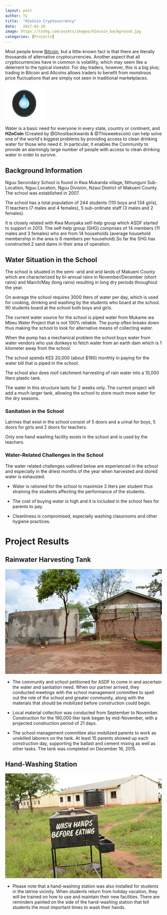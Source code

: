 ```yaml
---
layout: post
author: Ty
title:  "H2oCoin Cryptocurrency"
date:   2017-02-20
image: https://tsohg.com/assets/images/h2ocoin_background.jpg
categories: [Projects]
---
```


Most people know [Bitcoin](https://en.wikipedia.org/wiki/Bitcoin), but a little-known fact is that there are literally thousands of alternative cryptocurrencies. Another aspect that all cryptocurrencies have in common is volatility, which may seem like a deterrent to the typical investor. For day traders, however, this is a big plus; trading in Bitcoin and Altcoins allows traders to benefit from monstrous price fluctuations that are simply not seen in traditional marketplaces. 

<img src="/assets/images/h2o_logo.png" width="25%" height="25%">

Water is a basic need for everyone in every state, country or continent, and **H2oCoin** (Created by @Ghostbackwards & @Thisweekscoin) can help solve one of the world's biggest problems by providing access to clean drinking water for those who need it. In particular, it enables the Community to provide an alarmingly large number of people with access to clean drinking water in order to survive. 


## Background Information

Nguu Secondary School is found in Kwa Mukanda village, Nthunguni Sub-Location, Nguu Location, Nguu Division, Nzaui District of Makueni County. The school was established in 2007.

The school has a total population of 244 students (110 boys and 134 girls), 11 teachers (7 males and 4 females), 5 sub-ordinate staff (3 males and 2 females).

It is closely related with Kwa Munyaka self-help group which ASDF started to support in 2013. The self-help group (SHG) comprises of 14 members (11 males and 3 females) who are from 14 households (average household membership in the area is 6 members per household).So far the SHG has constructed 2 sand dams in their area of operation.

## Water Situation in the School

The school is situated in the semi -arid and arid lands of Makueni County which are characterized by bi-annual rains in November/December (short rains) and March/May (long rains) resulting in long dry periods throughout the year.

On average the school requires 3000 liters of water per day, which is used for cooking, drinking and washing by the students who board at the school. 90 students board at the school both boys and girls.

The current water source for the school is piped water from Mukame wa Mbeu Water Project that is not 100% reliable. The pump often breaks down thus making the school to look for alternative means of collecting water.

When the pump has a mechanical problem the school buys water from water vendors who use donkeys to fetch water from an earth dam which is 1 kilometer away from the school.

The school spends KES 20,000 (about $190) monthly in paying for the water bill that is piped in the school.

The school also does roof catchment harvesting of rain water into a 10,000 liters plastic tank.

The water in this structure lasts for 2 weeks only. The current project will add a much larger tank, allowing the school to store much more water for the dry seasons.

### Sanitation in the School

Latrines that exist in the school consist of 5 doors and a urinal for boys, 5 doors for girls and 2 doors for teachers.

Only one hand washing facility exists in the school and is used by the teachers.

### Water-Related Challenges in the School

The water related challenges outlined below are experienced in the school and especially in the driest months of the year when harvested and stored water is exhausted.

* Water is rationed for the school to maximize 3 liters per student thus straining the students affecting the performance of the students.

* The cost of buying water is high and it is included in the school fees for parents to pay.

* Cleanliness is compromised, especially washing classrooms and other hygiene practices.

# Project Results

## Rainwater Harvesting Tank
![](/assets/images/watertank1.png)
* The community and school petitioned for ASDF to come in and ascertain the water and sanitation need. When our partner arrived, they conducted meetings with the school management committee to spell out the role of the school and greater community, along with the materials that should be mobilized before construction could begin.

* Local material collection was conducted from September to November. Construction for the 190,000 liter tank began by mid-November, with a projected construction period of 21 days.

* The school management committee also mobilized parents to work as unskilled laborers on the tank. At least 15 parents showed up each construction day, supporting the ballast and cement mixing as well as other tasks. The tank was completed on December 16, 2015.

## Hand-Washing Station
![](/assets/images/washing.png)
* Please note that a hand-washing station was also installed for students in the latrine vicinity. When students return from holiday vacation, they will be trained on how to use and maintain their new facilities. There are reminders painted on the side of the hand-washing station that tell students the most important times to wash their hands.

